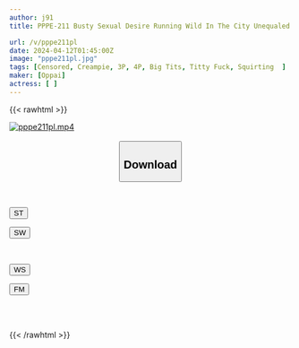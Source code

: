 ```yaml
---
author: j91
title: PPPE-211 Busty Sexual Desire Running Wild In The City Unequaled Group Sleeping Drug Aphrodisiac Rape A Big Breast Lock-on Seen In The City Home Invasion Sleep Rape Operation

url: /v/pppe211pl
date: 2024-04-12T01:45:00Z
image: "pppe211pl.jpg"
tags: [Censored, Creampie, 3P, 4P, Big Tits, Titty Fuck, Squirting	]
maker: [Oppai]
actress: [ ]
---
```



{{< rawhtml >}}

<div class="video" data-videoid="lq9kbw4QxZh7xVb">
    <a href="javascript:;">
        <img src="/v/pppe211pl/pppe211pl.jpg" width="WIDTH" height="HEIGHT" alt="pppe211pl.mp4" loading="lazy">
    </a>
</div>

<script type="text/javascript" src="https://j91.asia/asset/on-demand-st.js"></script>

<br>
  <link rel="stylesheet" href="https://j91.asia/asset/bs5.css">
  
  <center>
  <button class="btn btn-primary" type="button" data-bs-toggle="collapse" data-bs-target=".multi-collapse" aria-expanded="false" aria-controls="multiCollapseExample1 multiCollapseExample2"><h2>Download</h2></button></center>
</p>
<div class="row">
  <div class="col">
    <div class="collapse multi-collapse" id="multiCollapseExample1">
      <div class="card card-body">
	      	      <br>
<div class="buttons">  
<p><a href="https://streamtape.to/v/lq9kbw4QxZh7xVb" target="_blank"><button class="btn-hover color-3"><i class="fa fa-download"></i> ST</button></a></p>
<p><a href="https://asnwish.com/cwo7qck47uzo" target="_blank"><button class="btn-hover color-2"><i class="fa fa-download"></i> SW</button></a></p></div>
    </div>
  </div>
</div>
  <div class="col">
    <div class="collapse multi-collapse" id="multiCollapseExample2">
      <div class="card card-body">
	      <br>
<div class="buttons">
<p><a href="https://wolfstream.tv/7ltzmnoabz5r"><button class="btn-hover color-9"><i class="fa fa-download"></i> WS</button></a></p>
<p><a href="https://filemoon.sx/d/mz1aan31rbse"><button class="btn-hover color-8"><i class="fa fa-download"></i> FM</button></a></p></div>
<br><br>
      </div>
    </div>
  </div>
</div>

{{< /rawhtml >}}